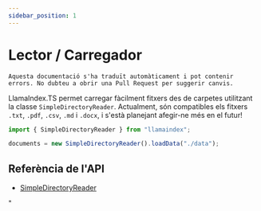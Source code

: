 ```yaml
---
sidebar_position: 1
---
```


# Lector / Carregador

`Aquesta documentació s'ha traduït automàticament i pot contenir errors. No dubteu a obrir una Pull Request per suggerir canvis.`

LlamaIndex.TS permet carregar fàcilment fitxers des de carpetes utilitzant la classe `SimpleDirectoryReader`. Actualment, són compatibles els fitxers `.txt`, `.pdf`, `.csv`, `.md` i `.docx`, i s'està planejant afegir-ne més en el futur!

```typescript
import { SimpleDirectoryReader } from "llamaindex";

documents = new SimpleDirectoryReader().loadData("./data");
```

## Referència de l'API

- [SimpleDirectoryReader](../../api/classes/SimpleDirectoryReader.md)

"
